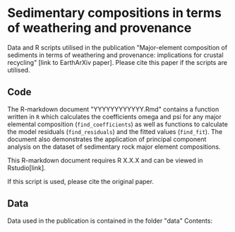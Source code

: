 # Sedimentary compositions in terms of weathering and provenance 

Data and R scripts utilised in the publication "Major-element composition of sediments in terms of weathering and provenance: implications for crustal recycling" [link to EarthArXiv paper]. Please cite this paper if the scripts are utilised.

## Code

The R-markdown document "YYYYYYYYYYYY.Rmd" contains a function written in `R` which calculates the coefficients omega and psi for any major elemental composition (`find_coefficients`) as well as functions to calculate the model residuals (`find_residuals`) and the fitted values (`find_fit`). The document also demonstrates the application of principal component analysis on the dataset of sedimentary rock major element compositions. 

This R-markdown document requires R X.X.X and can be viewed in Rstudio[link]. 

If this script is used, please cite the original paper.

## Data

Data used in the publication is contained in the folder "data" 
Contents: 
